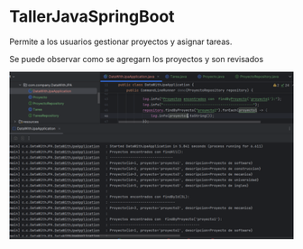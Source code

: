 # TallerJavaSpringBoot

Permite a los usuarios gestionar proyectos y asignar tareas.

Se puede observar como se agregarn los proyectos y son revisados

![alt text](image-1.png)


